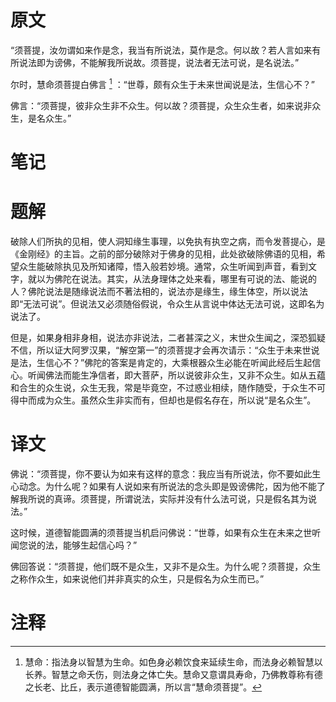 # 原文
“须菩提，汝勿谓如来作是念，我当有所说法，莫作是念。何以故？若人言如来有所说法即为谤佛，不能解我所说故。须菩提，说法者无法可说，是名说法。”

尔时，慧命须菩提白佛言 [^1] ：“世尊，颇有众生于未来世闻说是法，生信心不？”

佛言：“须菩提，彼非众生非不众生。何以故？须菩提，众生众生者，如来说非众生，是名众生。”
# 笔记

# 题解
破除人们所执的见相，使人洞知缘生事理，以免执有执空之病，而令发菩提心，是《金刚经》的主旨。之前的部分破除对于佛身的见相，此处欲破除佛语的见相，希望众生能破除执见及所知诸障，悟入般若妙境。通常，众生听闻到声音，看到文字，就以为佛陀在说法。其实，从法身理体之处来看，哪里有可说的法、能说的人？佛陀说法是随缘说法而不著法相的，说法亦是缘生，缘生体空，所以说法即“无法可说”。但说法又必须随俗假说，令众生从言说中体达无法可说，这即名为说法了。

但是，如果身相非身相，说法亦非说法，二者甚深之义，末世众生闻之，深恐狐疑不信，所以证大阿罗汉果，“解空第一”的须菩提才会再次请示：“众生于未来世说是法，生信心不？”佛陀的答案是肯定的，大乘根器众生必能在听闻此经后生起信心。听闻佛法而能生净信者，即大菩萨，所以说彼非众生，又非不众生。如从五蕴和合生的众生说，众生无我，常是毕竟空，不过惑业相续，随作随受，于众生不可得中而成为众生。虽然众生非实而有，但却也是假名存在，所以说“是名众生”。
# 译文
佛说：“须菩提，你不要认为如来有这样的意念：我应当有所说法，你不要如此生心动念。为什么呢？如果有人说如来有所说法的念头即是毁谤佛陀，因为他不能了解我所说的真谛。须菩提，所谓说法，实际并没有什么法可说，只是假名其为说法。”

这时候，道德智能圆满的须菩提当机启问佛说：“世尊，如果有众生在未来之世听闻您说的法，能够生起信心吗？”

佛回答说：“须菩提，他们既不是众生，又非不是众生。为什么呢？须菩提，众生之称作众生，如来说他们并非真实的众生，只是假名为众生而已。”
# 注释

[^1]: 慧命：指法身以智慧为生命。如色身必赖饮食来延续生命，而法身必赖智慧以长养。智慧之命夭伤，则法身之体亡失。慧命又意谓具寿命，乃佛教尊称有德之长老、比丘，表示道德智能圆满，所以言“慧命须菩提”。